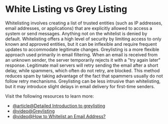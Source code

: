 # White Listing vs Grey Listing

Whitelisting involves creating a list of trusted entities (such as IP addresses, email addresses, or applications) that are explicitly allowed to access a system or send messages. Anything not on the whitelist is denied by default. Whitelisting offers a high level of security by limiting access to only known and approved entities, but it can be inflexible and require frequent updates to accommodate legitimate changes. Greylisting is a more flexible approach used primarily in email filtering. When an email is received from an unknown sender, the server temporarily rejects it with a "try again later" response. Legitimate mail servers will retry sending the email after a short delay, while spammers, which often do not retry, are blocked. This method reduces spam by taking advantage of the fact that spammers usually do not follow retry mechanisms. Greylisting can be less intrusive than whitelisting, but it may introduce slight delays in email delivery for first-time senders.

Visit the following resources to learn more:

- [@article@Detailed Introduction to greylisting](https://en.wikipedia.org/wiki/Greylisting_(email))
- [@video@Greylisting](https://www.youtube.com/watch?v=ljtU6I0sIiw)
- [@video@How to Whitelist an Email Address?](https://www.youtube.com/watch?v=NqQIBtY7ySw)